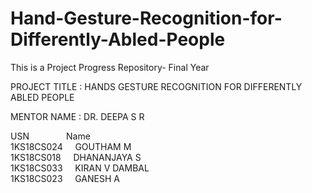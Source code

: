 # Hand-Gesture-Recognition-for-Differently-Abled-People
This is a Project Progress Repository- Final Year

PROJECT TITLE : HANDS GESTURE RECOGNITION FOR DIFFERENTLY ABLED PEOPLE

MENTOR NAME : DR. DEEPA S R

USN      &nbsp; &nbsp; &nbsp; &nbsp; &nbsp; &nbsp; &nbsp;     Name <br />
1KS18CS024   &nbsp; &nbsp;   GOUTHAM M <br />
1KS18CS018   &nbsp; &nbsp;   DHANANJAYA S <br />
1KS18CS033   &nbsp; &nbsp;   KIRAN V DAMBAL <br />
1KS18CS023   &nbsp; &nbsp;   GANESH A <br />





